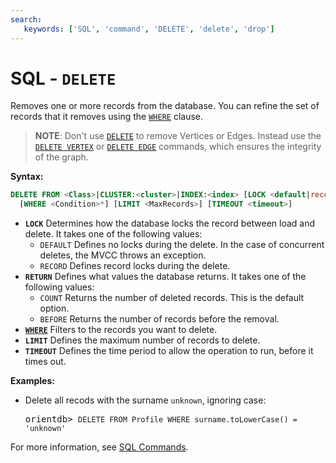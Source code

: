 ```yaml
---
search:
   keywords: ['SQL', 'command', 'DELETE', 'delete', 'drop']
---
```


# SQL - `DELETE`

Removes one or more records from the database.  You can refine the set of records that it removes using the [`WHERE`](SQL-Where.md) clause.

>**NOTE**: Don't use [`DELETE`](SQL-Delete.md) to remove Vertices or Edges. Instead use the [`DELETE VERTEX`](SQL-Delete-Vertex.md) or [`DELETE EDGE`](SQL-Delete-Edge.md) commands, which ensures the integrity of the graph.

**Syntax:**

```sql
DELETE FROM <Class>|CLUSTER:<cluster>|INDEX:<index> [LOCK <default|record>] [RETURN <returning>]
  [WHERE <Condition>*] [LIMIT <MaxRecords>] [TIMEOUT <timeout>]
```
- **`LOCK`** Determines how the database locks the record between load and delete.  It takes one of the following values:
  - `DEFAULT` Defines no locks during the delete.  In the case of concurrent deletes, the MVCC throws an exception.
  - `RECORD` Defines record locks during the delete.
- **`RETURN`** Defines  what values the database returns.  It takes one of the following values:
  - `COUNT` Returns the number of deleted records.  This is the default option.
  - `BEFORE` Returns the number of records before the removal.
- **[`WHERE`](SQL-Where.md)** Filters to the records you want to delete.
- **`LIMIT`** Defines the maximum number of records to delete.
- **`TIMEOUT`** Defines the time period to allow the operation to run, before it times out.

**Examples:**

- Delete all recods with the surname `unknown`, ignoring case:

  <pre>
  orientdb> <code class="lang-sql userinput">DELETE FROM Profile WHERE surname.toLowerCase() = 'unknown'</code>
  </pre>

For more information, see [SQL Commands](SQL-Commands.md).


